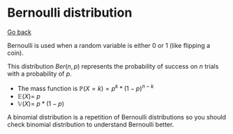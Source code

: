 # Bernoulli distribution

[Go back](../..)

Bernoulli is used when a random variable is either 0 or 1
(like flipping a coin).

This distribution $Ber(n,p)$ represents the probability
of success on $n$ trials with a probability of $p$.

* The mass function is $\mathbb{P}(X=k) = p^k * (1-p)^{n-k}$
* $\mathbb{E}(X) = \ p$
* $\mathbb{V}(X) = \ p * (1-p)$

A binomial distribution is a repetition of Bernoulli
distributions so you should check binomial distribution
to understand Bernoulli better.